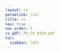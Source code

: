 ```yaml
---
layout: cv
permalink: /cv/
title: cv
nav: true
nav_order: 5
cv_pdf: PV_CV_0324.pdf
toc:
  sidebar: left
---
```

